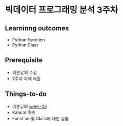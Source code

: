 # 빅데이터 프로그래밍 분석 3주차

## Learninng outcomes
- Python Function
- Python Class


## Prerequisite
- 이론강의 수강
- 2주차 과제 제출


## Things-to-do
- 이론강의 [week-03](https://github.com/yonsei-gsi-bigdata-2020-fall/Main/blob/master/lecture/week-03/week-03.pdf)
- Kahoot 퀴즈
- Function 및 Class에 대한 실습